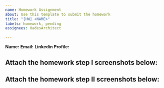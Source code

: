 ```yaml
---
name: Homework Assignment
about: Use this template to submit the homework
title: "[HW] <NAME>"
labels: homework, pending
assignees: HadesArchitect

---
```


**Name:** <NAME>
**Email:** <email>
**Linkedin Profile:** <LINK>

Attach the homework step I screenshots below:
-----------------------------------------

<SCREENSHOTS>
  
Attach the homework step II screenshots below:
-----------------------------------------

<SCREENSHOTS>
